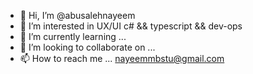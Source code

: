 - 👋 Hi, I’m @abusalehnayeem
- 👀 I’m interested in UX/UI c# && typescript && dev-ops
- 🌱 I’m currently learning ...
- 💞️ I’m looking to collaborate on ...
- 📫 How to reach me ... nayeemmbstu@gmail.com

<!---
abusalehnayeem/abusalehnayeem is a ✨ special ✨ repository because its `README.md` (this file) appears on your GitHub profile.
You can click the Preview link to take a look at your changes.
--->
